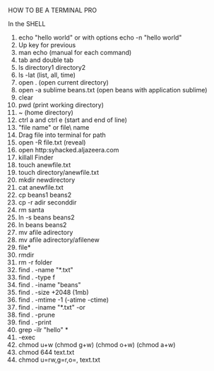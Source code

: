 HOW TO BE A TERMINAL PRO

In the SHELL

1. echo "hello world" or with options echo -n "hello world"
2. Up key for previous
3. man echo (manual for each command)
4. tab and double tab
5. ls directory1 directory2
6. ls -lat (list, all, time)
7. open . (open current directory)
8. open -a sublime beans.txt (open beans with application sublime)
9. clear
10. pwd (print working directory)
11. ~ (home directory)
12. ctrl a and ctrl e (start and end of line)
13. "file name" or file\ name 
14. Drag file into terminal for path
15. open -R file.txt (reveal)
16. open http:syhacked.aljazeera.com
17. killall Finder
18. touch anewfile.txt
19. touch directory/anewfile.txt
20. mkdir newdirectory
21. cat anewfile.txt
22. cp beans1 beans2
23. cp -r adir seconddir
24. rm santa
25. ln -s beans beans2
26. ln beans beans2
27. mv afile adirectory
28. mv afile adirectory/afilenew
29. file*
30. rmdir
31. rm -r folder
32. find . -name "*.txt"
32. find . -type f
33. find . -iname "beans"
34. find . -size +2048 (1mb)
35. find . -mtime -1 (-atime -ctime)
36. find . -iname "*.txt" -or 
37. find . -prune
38. find . -print
39. grep -ilr "hello" *
40. -exec
41. chmod u+w (chmod g+w) (chmod o+w) (chmod a+w)
42. chmod 644 text.txt
43. chmod u=rw,g=r,o=, text.txt